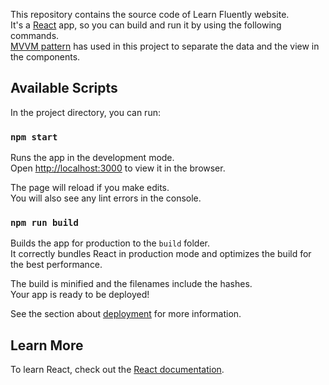 This repository contains the source code of Learn Fluently website.    
It's a [React](https://reactjs.org/) app, so you can build and run it by using the following commands.     
[MVVM pattern](https://en.wikipedia.org/wiki/Model%E2%80%93view%E2%80%93viewmodel) has used in this project to separate the data and the view in the components.

## Available Scripts

In the project directory, you can run:

### `npm start`

Runs the app in the development mode.<br>
Open [http://localhost:3000](http://localhost:3000) to view it in the browser.

The page will reload if you make edits.<br>
You will also see any lint errors in the console.

### `npm run build`

Builds the app for production to the `build` folder.<br>
It correctly bundles React in production mode and optimizes the build for the best performance.

The build is minified and the filenames include the hashes.<br>
Your app is ready to be deployed!

See the section about [deployment](https://facebook.github.io/create-react-app/docs/deployment) for more information.

## Learn More

To learn React, check out the [React documentation](https://reactjs.org/).
